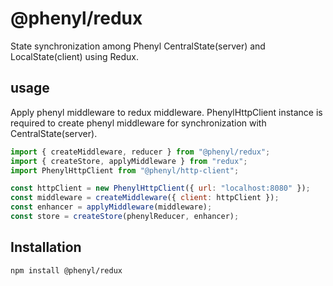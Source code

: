 # @phenyl/redux

State synchronization among Phenyl CentralState(server) and LocalState(client) using Redux.

## usage
Apply phenyl middleware to redux middleware.
PhenylHttpClient instance is required to create phenyl middleware for synchronization with CentralState(server).

```js
import { createMiddleware, reducer } from "@phenyl/redux";
import { createStore, applyMiddleware } from "redux";
import PhenylHttpClient from "@phenyl/http-client";

const httpClient = new PhenylHttpClient({ url: "localhost:8080" });
const middleware = createMiddleware({ client: httpClient });
const enhancer = applyMiddleware(middleware);
const store = createStore(phenylReducer, enhancer);
```

## Installation

```sh
npm install @phenyl/redux
```
